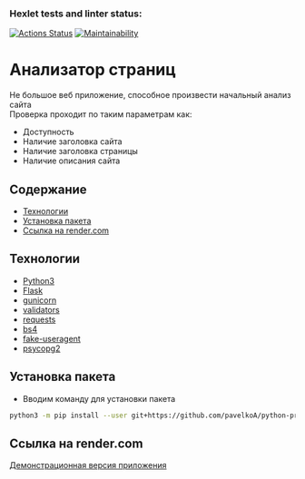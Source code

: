 ### Hexlet tests and linter status:
[![Actions Status](https://github.com/pavelkoA/python-project-83/actions/workflows/hexlet-check.yml/badge.svg)](https://github.com/pavelkoA/python-project-83/actions)
[![Maintainability](https://api.codeclimate.com/v1/badges/68a6578fe8273b9d9886/maintainability)](https://codeclimate.com/github/pavelkoA/python-project-83/maintainability)


<h1>Анализатор страниц</h1>

Не большое веб приложение, способное произвести начальный анализ сайта  
Проверка проходит по таким параметрам как:  
- Доступность
- Наличие заголовка сайта 
- Наличие заголовка страницы  
- Наличие описания сайта 

## Содержание
- [Технологии](#технологии)
- [Установка пакета](#установка-пакета)
- [Ссылка на render.com](#ссылка-render.com)


## Технологии
- [Python3](https://www.python.org/)
- [Flask](https://flask.palletsprojects.com/)
- [gunicorn](https://gunicorn.org/)
- [validators](https://validators.readthedocs.io/)
- [requests](https://requests.readthedocs.io/)
- [bs4](https://www.crummy.com/software/BeautifulSoup/)
- [fake-useragent](https://fake-useragent.readthedocs.io/)
- [psycopg2](https://www.psycopg.org/)


## Установка пакета

- Вводим команду для установки пакета
```sh
python3 -m pip install --user git+https://github.com/pavelkoA/python-project-83.git
```

## Ссылка на render.com

[Демонстрационная версия приложения](https://python-project-83-ygm2.onrender.com)